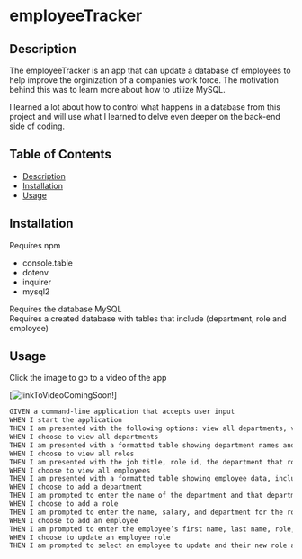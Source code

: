 # employeeTracker

## Description

The employeeTracker is an app that can update a database of employees to help improve the orginization of a companies work force. The motivation behind this was to learn more about how to utilize MySQL.

I learned a lot about how to control what happens in a database from this project and will use what I learned to delve even deeper on the back-end side of coding.

## Table of Contents

- [Description](#description)
- [Installation](#installation)
- [Usage](#usage)

## Installation

Requires npm  
* console.table
* dotenv
* inquirer
* mysql2

Requires the database MySQL  
Requires a created database with tables that include (department, role and employee)

## Usage

Click the image to go to a video of the app

[![linkToVideoComingSoon!]()]

```md
GIVEN a command-line application that accepts user input
WHEN I start the application
THEN I am presented with the following options: view all departments, view all roles, view all employees, add a department, add a role, add an employee, and update an employee role
WHEN I choose to view all departments
THEN I am presented with a formatted table showing department names and department ids
WHEN I choose to view all roles
THEN I am presented with the job title, role id, the department that role belongs to, and the salary for that role
WHEN I choose to view all employees
THEN I am presented with a formatted table showing employee data, including employee ids, first names, last names, job titles, departments, salaries, and managers that the employees report to
WHEN I choose to add a department
THEN I am prompted to enter the name of the department and that department is added to the database
WHEN I choose to add a role
THEN I am prompted to enter the name, salary, and department for the role and that role is added to the database
WHEN I choose to add an employee
THEN I am prompted to enter the employee’s first name, last name, role, and manager, and that employee is added to the database
WHEN I choose to update an employee role
THEN I am prompted to select an employee to update and their new role and this information is updated in the database 
```